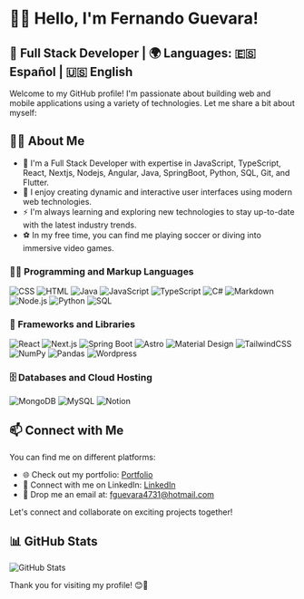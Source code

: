 <!-- [![Header](https://your-image-link)](https://your-portfolio-link) -->
# 👨‍💻 Hello, I'm Fernando Guevara!

## 💼 Full Stack Developer | 🌍 Languages: 🇪🇸 Español | 🇺🇸 English

Welcome to my GitHub profile! I'm passionate about building web and mobile applications using a variety of technologies. Let me share a bit about myself:

## 👨‍💻 About Me
- 🔭 I'm a Full Stack Developer with expertise in JavaScript, TypeScript, React, Nextjs, Nodejs, Angular, Java, SpringBoot,  Python, SQL, Git, and Flutter.
- 🚀 I enjoy creating dynamic and interactive user interfaces using modern web technologies.
- ⚡️ I'm always learning and exploring new technologies to stay up-to-date with the latest industry trends.
- ⚽ In my free time, you can find me playing soccer or diving into immersive video games.

<h3>👨‍💻 Programming and Markup Languages</h3>

  <p>
      <img alt="CSS" src="https://img.shields.io/badge/CSS-1572B6.svg?logo=css3&logoColor=white">
      <img alt="HTML" src="https://img.shields.io/badge/HTML-E34F26.svg?logo=html5&logoColor=white">
      <img alt="Java" src="https://custom-icon-badges.demolab.com/badge/Java-007396.svg?logo=java&logoColor=white">
      <img alt="JavaScript" src="https://img.shields.io/badge/JavaScript-F7DF1E.svg?logo=javascript&logoColor=black">
      <img alt="TypeScript" src="https://img.shields.io/badge/TypeScript-3178C6.svg?logo=typescript&logoColor=white">
      <img alt="C#" src="https://img.shields.io/badge/C%23-239120.svg?logo=c-sharp&logoColor=ffffff">
      <img alt="Markdown" src="https://img.shields.io/badge/Markdown-000000.svg?logo=markdown&logoColor=white">
      <img alt="Node.js" src="https://img.shields.io/badge/Node.js-43853D.svg?logo=node.js&logoColor=white">
      <img alt="Python" src="https://img.shields.io/badge/Python-14354C.svg?logo=python&logoColor=white">
      <img alt="SQL" src="https://custom-icon-badges.demolab.com/badge/SQL-025E8C.svg?logo=database&logoColor=white">
    
  </p>

  <h3>🧰 Frameworks and Libraries</h3>

  <p>
      <img alt="React" src="https://img.shields.io/badge/React-20232a.svg?logo=react&logoColor=%2361DAFB">
    <img alt="Next.js" src="https://img.shields.io/badge/Next.js-000000.svg?logo=next.js&logoColor=white">
    <img alt="Spring Boot" src="https://img.shields.io/badge/Spring%20Boot-6DB33F.svg?logo=springboot&logoColor=white">
      <img alt="Astro" src="https://img.shields.io/badge/Astro-20232a.svg?logo=astro&logoColor=ffffff">
      <img alt="Material Design" src="https://img.shields.io/badge/Material%20Design-0081CB.svg?logo=material-design&logoColor=white">
    <img alt="TailwindCSS" src="https://img.shields.io/badge/TailwindCSS-38B2AC.svg?logo=tailwindcss&logoColor=white">
      <img alt="NumPy" src="https://img.shields.io/badge/Numpy-013243.svg?logo=numpy&logoColor=white">
      <img alt="Pandas" src="https://img.shields.io/badge/Pandas-150458.svg?logo=pandas&logoColor=white">
      <img alt="Wordpress" src="https://img.shields.io/badge/Wordpress-21759B?logo=wordpress&logoColor=white">
  </p>

  <h3>🗄️ Databases and Cloud Hosting</h3>

  <p>
      <img alt="MongoDB" src ="https://img.shields.io/badge/MongoDB-4ea94b.svg?logo=mongodb&logoColor=white">
      <img alt="MySQL" src="https://img.shields.io/badge/MySQL-00f.svg?logo=mysql&logoColor=white">
      <img alt="Notion" src="https://img.shields.io/badge/Notion-010101.svg?logo=notion&logoColor=white">
  </p>


## 📫 Connect with Me
You can find me on different platforms:

- 🌐 Check out my portfolio: [Portfolio]([[https://your-portfolio-link](https://github.com/ferguevara2000)](https://portfolio-ggt.pages.dev))
- 💼 Connect with me on LinkedIn: [LinkedIn]([https://www.linkedin.com/in/your-linkedin](https://www.linkedin.com/in/fernando-guevara-bayas-788981184/))
- 📧 Drop me an email at: fguevara4731@hotmail.com

Let's connect and collaborate on exciting projects together!

## 📊 GitHub Stats
<!-- Add your GitHub stats using https://github.com/anuraghazra/github-readme-stats -->
![GitHub Stats](https://github-readme-stats.vercel.app/api?username=ferguevara2000&show_icons=true&theme=dark)

<!-- You can add additional sections like featured projects, blog posts, or recent activities to make your profile more engaging and interactive. -->

Thank you for visiting my profile! 😊🚀
